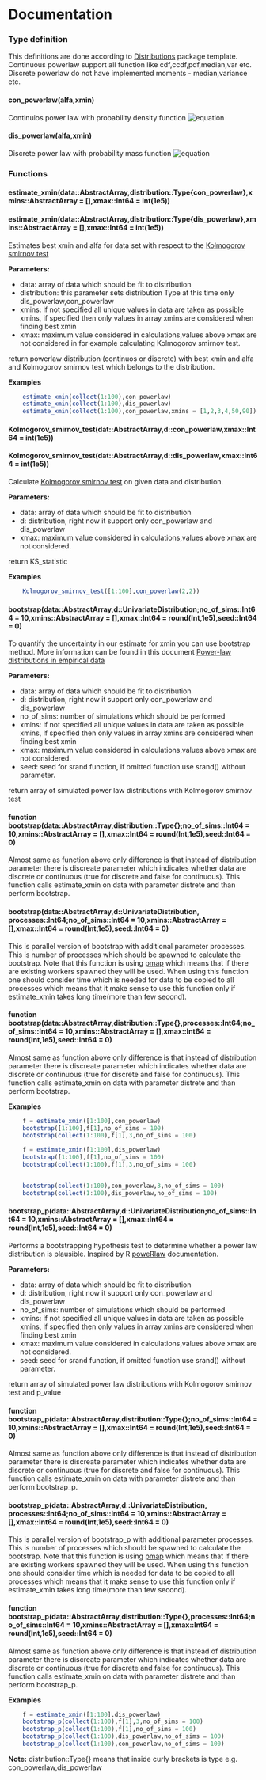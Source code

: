 Documentation
========

### Type definition

This definitions are done according to [Distributions](http://distributionsjl.readthedocs.org/en/latest/) package template. Continuous powerlaw support all function like cdf,ccdf,pdf,median,var etc. Discrete powerlaw do not have implemented moments - median,variance etc.

#### con_powerlaw(alfa,xmin)
Continuios power law with probability density function ![equation](http://www.sciweavers.org/tex2img.php?eq=p%28x%29%20%3D%5Cbegin%7Bcases%7D%20%5Cfrac%7B%28%5Calpha%20%20-%201%29%7D%7B%5Ctheta%7D%20%2A%20%28%5Cfrac%7Bx%7D%7B%5Ctheta%7D%29%5E%7B-%5Calpha%7D%20%20%20%26%20x%20%20%5Cgeq%20%20%5Ctheta%20%5C%5C0%20%26%20x%20%20%3C%20%5Ctheta%20%5Cend%7Bcases%7D%20&bc=White&fc=Black&im=jpg&fs=12&ff=arev&edit=0%22%20align=%22center%22%20border=%220%22%20alt=%22p(x)%20=\begin{cases}%20\frac{(\alpha%20%20-%201)}{\theta}%20*%20(\frac{x}{\theta})^{-\alpha}%20%20%20&%20x%20%20\geq%20%20\theta%20\\0%20&%20x%20%20%3C%20\theta%20\end{cases}%20%22%20width=%22244%22%20height=%2250%22)

#### dis_powerlaw(alfa,xmin)
Discrete power law with probability mass function ![equation](http://www.sciweavers.org/tex2img.php?eq=p%28x%29%20%3D%5Cbegin%7Bcases%7D%20%5Cfrac%7Bx%5E%7B-%5Calpha%7D%7D%7Bzeta%28%20%5Calpha%20%2C%20%5Ctheta%20%29%7D%20%20%20%26%20x%20%20%5Cgeq%20%20%5Ctheta%20%5C%5C0%20%26%20x%20%20%3C%20%5Ctheta%20%5Cend%7Bcases%7D%20&bc=White&fc=Black&im=jpg&fs=12&ff=arev&edit=0%22%20align=%22center%22%20border=%220%22%20alt=%22p(x)%20=\begin{cases}%20\frac{x^{-\alpha}}{zeta(%20\alpha%20,%20\theta%20)}%20%20%20&%20x%20%20\geq%20%20\theta%20\\0%20&%20x%20%20%3C%20\theta%20\end{cases}%20%22%20width=%22201%22%20height=%2254%22)

### Functions

#### estimate_xmin(data::AbstractArray,distribution::Type{con_powerlaw},xmins::AbstractArray = [],xmax::Int64 = int(1e5))
#### estimate_xmin(data::AbstractArray,distribution::Type{dis_powerlaw},xmins::AbstractArray = [],xmax::Int64 = int(1e5))

Estimates best xmin and alfa for data set with respect to the [Kolmogorov smirnov test](https://www.encyclopediaofmath.org/index.php/Kolmogorov-Smirnov_test)

**Parameters:**

* data: array of data which should be fit to distribution
* distribution: this parameter sets distribution Type at this time only dis_powerlaw,con_powerlaw
* xmins: if not specified all unique values in data are taken as possible xmins, if specified then only values in array xmins are considered when finding best xmin
* xmax: maximum value considered in calculations,values above xmax are not considered in for example calculating Kolmogorov smirnov test.

return powerlaw distribution (continuos or discrete) with best xmin and alfa and Kolmogorov smirnov test which belongs to the distribution.

**Examples**

````jl
    estimate_xmin(collect(1:100),con_powerlaw)
    estimate_xmin(collect(1:100),dis_powerlaw)
    estimate_xmin(collect(1:100),con_powerlaw,xmins = [1,2,3,4,50,90])

````
    
#### Kolmogorov_smirnov_test(dat::AbstractArray,d::con_powerlaw,xmax::Int64 = int(1e5))
#### Kolmogorov_smirnov_test(dat::AbstractArray,d::dis_powerlaw,xmax::Int64 = int(1e5))

Calculate [Kolmogorov smirnov test](https://www.encyclopediaofmath.org/index.php/Kolmogorov-Smirnov_test) on given data and distribution.

**Parameters:**

* data: array of data which should be fit to distribution
* d: distribution, right now it support only con_powerlaw and dis_powerlaw
* xmax: maximum value considered in calculations,values above xmax are not considered.

return KS_statistic

**Examples**

````jl
    Kolmogorov_smirnov_test([1:100],con_powerlaw(2,2))
````

#### bootstrap(data::AbstractArray,d::UnivariateDistribution;no_of_sims::Int64 = 10,xmins::AbstractArray = [],xmax::Int64 = round(Int,1e5),seed::Int64 = 0)
To quantify the uncertainty in our estimate for xmin you can use bootstrap method. More information can be found in this document [Power-law distributions in empirical data](http://arxiv.org/pdf/0706.1062v2.pdf)

**Parameters:**

* data: array of data which should be fit to distribution
* d: distribution, right now it support only con_powerlaw and dis_powerlaw
* no_of_sims: number of simulations which should be performed
* xmins: if not specified all unique values in data are taken as possible xmins, if specified then only values in array xmins are considered when finding best xmin
* xmax: maximum value considered in calculations,values above xmax are not considered.
* seed: seed for srand function, if omitted function use srand() without parameter.

return array of simulated power law distributions with Kolmogorov smirnov test

#### function bootstrap(data::AbstractArray,distribution::Type{};no_of_sims::Int64 = 10,xmins::AbstractArray = [],xmax::Int64 = round(Int,1e5),seed::Int64 = 0)
Almost same as function above only difference is that instead of distribution parameter there is discreate parameter which indicates whether data are discrete or continuous (true for discrete and false for continuous). This function calls estimate_xmin on data with parameter distrete and than perform bootstrap.

#### bootstrap(data::AbstractArray,d::UnivariateDistribution, processes::Int64;no_of_sims::Int64 = 10,xmins::AbstractArray = [],xmax::Int64 = round(Int,1e5),seed::Int64 = 0)
This is parallel version of bootstrap with additional parameter processes. This is number of processes which should be spawned to calculate the bootstrap. Note that this function is using [pmap](http://docs.julialang.org/en/latest/manual/parallel-computing/) which means that if there are existing workers spawned they will be used. When using this function one should consider time which is needed for data to be copied to all processes which means that it make sense to use this function only if estimate_xmin takes long time(more than few second).

#### function bootstrap(data::AbstractArray,distribution::Type{},processes::Int64;no_of_sims::Int64 = 10,xmins::AbstractArray = [],xmax::Int64 = round(Int,1e5),seed::Int64 = 0)  
Almost same as function above only difference is that instead of distribution parameter there is discreate parameter which indicates whether data are discrete or continuous (true for discrete and false for continuous). This function calls estimate_xmin on data with parameter distrete and than perform bootstrap.

**Examples**

````jl
    f = estimate_xmin([1:100],con_powerlaw)
    bootstrap([1:100],f[1],no_of_sims = 100)
    bootstrap(collect(1:100),f[1],3,no_of_sims = 100)

    f = estimate_xmin([1:100],dis_powerlaw)
    bootstrap([1:100],f[1],no_of_sims = 100)
    bootstrap(collect(1:100),f[1],3,no_of_sims = 100)


    bootstrap(collect(1:100),con_powerlaw,3,no_of_sims = 100)
    bootstrap(collect(1:100),dis_powerlaw,no_of_sims = 100)
````

#### bootstrap_p(data::AbstractArray,d::UnivariateDistribution;no_of_sims::Int64 = 10,xmins::AbstractArray = [],xmax::Int64 = round(Int,1e5),seed::Int64 = 0)
Performs a bootstrapping hypothesis test to determine whether a power law distribution is plausible. Inspired by R [poweRlaw](http://arxiv.org/pdf/1407.3492v1.pdf) documentation.

**Parameters:**

* data: array of data which should be fit to distribution
* d: distribution, right now it support only con_powerlaw and dis_powerlaw
* no_of_sims: number of simulations which should be performed
* xmins: if not specified all unique values in data are taken as possible xmins, if specified then only values in array xmins are considered when finding best xmin
* xmax: maximum value considered in calculations,values above xmax are not considered.
* seed: seed for srand function, if omitted function use srand() without parameter.

return array of simulated power law distributions with Kolmogorov smirnov test and p_value

#### function bootstrap_p(data::AbstractArray,distribution::Type{};no_of_sims::Int64 = 10,xmins::AbstractArray = [],xmax::Int64 = round(Int,1e5),seed::Int64 = 0)
Almost same as function above only difference is that instead of distribution parameter there is discreate parameter which indicates whether data are discrete or continuous (true for discrete and false for continuous). This function calls estimate_xmin on data with parameter distrete and than perform bootstrap_p.

#### bootstrap_p(data::AbstractArray,d::UnivariateDistribution, processes::Int64;no_of_sims::Int64 = 10,xmins::AbstractArray = [],xmax::Int64 = round(Int,1e5),seed::Int64 = 0)
This is parallel version of bootstrap_p with additional parameter processes. This is number of processes which should be spawned to calculate the bootstrap. Note that this function is using [pmap](http://docs.julialang.org/en/latest/manual/parallel-computing/) which means that if there are existing workers spawned they will be used. When using this function one should consider time which is needed for data to be copied to all processes which means that it make sense to use this function only if estimate_xmin takes long time(more than few second).

#### function bootstrap_p(data::AbstractArray,distribution::Type{},processes::Int64;no_of_sims::Int64 = 10,xmins::AbstractArray = [],xmax::Int64 = round(Int,1e5),seed::Int64 = 0)  
Almost same as function above only difference is that instead of distribution parameter there is discreate parameter which indicates whether data are discrete or continuous (true for discrete and false for continuous). This function calls estimate_xmin on data with parameter distrete and than perform bootstrap_p.

**Examples**

````jl
    f = estimate_xmin([1:100],dis_powerlaw)
    bootstrap_p(collect(1:100),f[1],3,no_of_sims = 100)
    bootstrap_p(collect(1:100),f[1],no_of_sims = 100)
    bootstrap_p(collect(1:100),dis_powerlaw,no_of_sims = 100)
    bootstrap_p(collect(1:100),con_powerlaw,no_of_sims = 100)
````


**Note:** distribution::Type{} means that inside curly brackets is type e.g. con_powerlaw,dis_powerlaw